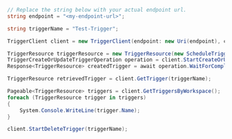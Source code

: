 ```C# Snippet:CreateTriggerClientPrep
// Replace the string below with your actual endpoint url.
string endpoint = "<my-endpoint-url>";

string triggerName = "Test-Trigger";
```

```C# Snippet:CreateTriggerClient
TriggerClient client = new TriggerClient(endpoint: new Uri(endpoint), credential: new DefaultAzureCredential());
```

```C# Snippet:CreateTrigger
TriggerResource triggerResource = new TriggerResource(new ScheduleTrigger(new ScheduleTriggerRecurrence()));
TriggerCreateOrUpdateTriggerOperation operation = client.StartCreateOrUpdateTrigger(triggerName, triggerResource);
Response<TriggerResource> createdTrigger = await operation.WaitForCompletionAsync();
```

```C# Snippet:RetrieveTrigger
TriggerResource retrievedTrigger = client.GetTrigger(triggerName);
```

```C# Snippet:ListTriggers
Pageable<TriggerResource> triggers = client.GetTriggersByWorkspace();
foreach (TriggerResource trigger in triggers)
{
    System.Console.WriteLine(trigger.Name);
}
```

```C# Snippet:DeleteTrigger
client.StartDeleteTrigger(triggerName);
```